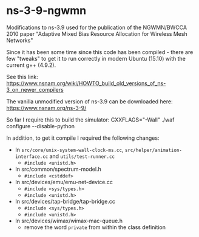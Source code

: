 # ns-3-9-ngwmn
Modifications to ns-3.9 used for the publication of the NGWMN/BWCCA 2010 paper "Adaptive Mixed Bias Resource Allocation for Wireless Mesh Networks"

Since it has been some time since this code has been compiled - there are few "tweaks" to get it to run correctly in modern Ubuntu (15.10) with the current g++ (4.9.2).

See this link: https://www.nsnam.org/wiki/HOWTO_build_old_versions_of_ns-3_on_newer_compilers

The vanilla unmodified version of ns-3.9 can be downloaded here: https://www.nsnam.org/ns-3-9/

So far I require this to build the simulator: CXXFLAGS="-Wall" ./waf configure --disable-python

In addition, to get it compile I required the following changes:

* In ```src/core/unix-system-wall-clock-ms.cc```, ```src/helper/animation-interface.cc``` and ```utils/test-runner.cc```
  * ```#include <unistd.h>```
* In src/common/spectrum-model.h
  * ```#include <cstddef>```
* In src/devices/emu/emu-net-device.cc
  * ```#include <sys/types.h>```
  * ```#include <unistd.h>```
* In src/devices/tap-bridge/tap-bridge.cc
  * ```#include <sys/types.h>```
  * ```#include <unistd.h>```
* In src/devices/wimax/wimax-mac-queue.h
  * remove the word ```private``` from within the class definition
